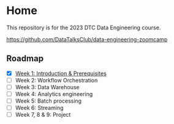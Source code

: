 # Home
This repository is for the 2023 DTC Data Engineering course.

https://github.com/DataTalksClub/data-engineering-zoomcamp

## Roadmap
* [x] [Week 1: Introduction & Prerequisites](week_1/1-google-cloud.md)<br>
* [ ] Week 2: Workflow Orchestration<br>
* [ ] Week 3: Data Warehouse<br>
* [ ] Week 4: Analytics engineering<br>
* [ ] Week 5: Batch processing<br>
* [ ] Week 6: Streaming<br>
* [ ] Week 7, 8 & 9: Project